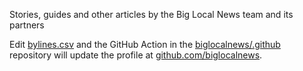 Stories, guides and other articles by the Big Local News team and its partners

Edit [bylines.csv](./bylines.csv) and the GitHub Action in the [biglocalnews/.github](https://github.com/biglocalnews/.github) repository will update the profile at [github.com/biglocalnews](https://github.com/biglocalnews).
